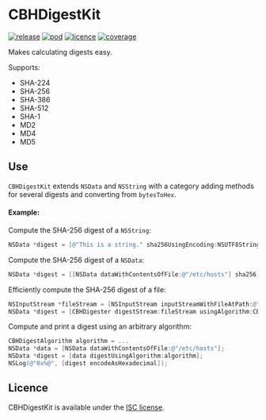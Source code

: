 # CBHDigestKit

[![release](https://img.shields.io/github/release/chris-huxtable/CBHDigestKit.svg)](https://github.com/chris-huxtable/CBHDigestKit/releases)
[![pod](https://img.shields.io/cocoapods/v/CBHDigestKit.svg)](https://cocoapods.org/pods/CBHDigestKit)
[![licence](https://img.shields.io/badge/licence-ISC-lightgrey.svg?cacheSeconds=2592000)](https://github.com/chris-huxtable/CBHDigestKit/blob/master/LICENSE)
[![coverage](https://img.shields.io/badge/coverage-99%25-brightgreen.svg?cacheSeconds=2592000)](https://github.com/chris-huxtable/CBHDigestKit)

Makes calculating digests easy.

Supports:
- SHA-224
- SHA-256
- SHA-386
- SHA-512
- SHA-1
- MD2
- MD4
- MD5


## Use

`CBHDigestKit` extends `NSData` and `NSString` with a category adding methods for several digests and converting from `bytesToHex`.

#### Example:

Compute the SHA-256 digest of a `NSString`:
```objective-c
NSData *digest = [@"This is a string." sha256UsingEncoding:NSUTF8StringEncoding];
```

Compute the SHA-256 digest of a `NSData`:
```objective-c
NSData *digest = [[NSData dataWithContentsOfFile:@"/etc/hosts"] sha256];
```

Efficiently compute the  SHA-256 digest of a file:
```objective-c
NSInputStream *fileStream = [NSInputStream inputStreamWithFileAtPath:@"/etc/hosts"];
NSData *digest = [CBHDigester digestStream:fileStream usingAlgorithm:CBHDigestAlgorithm_SHA256];
```

Compute and print a digest using an arbitrary algorithm:
```objective-c
CBHDigestAlgorithm algorithm = ...
NSData *data = [NSData dataWithContentsOfFile:@"/etc/hosts"];
NSData *digest = [data digestUsingAlgorithm:algorithm];
NSLog(@"0x%@", [digest encodeAsHexadecimal]);
```


## Licence
CBHDigestKit is available under the [ISC license](https://github.com/chris-huxtable/CBHDigestKit/blob/master/LICENSE).
